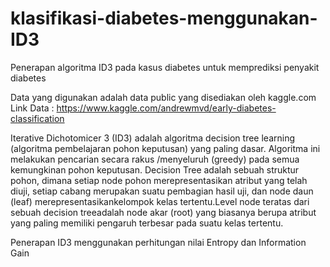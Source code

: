 # klasifikasi-diabetes-menggunakan-ID3

Penerapan algoritma ID3 pada kasus diabetes untuk memprediksi penyakit diabetes 

Data yang digunakan adalah data public yang disediakan oleh kaggle.com
Link Data : https://www.kaggle.com/andrewmvd/early-diabetes-classification

Iterative  Dichotomicer 3 (ID3) adalah algoritma decision tree learning (algoritma pembelajaran pohon keputusan) yang paling dasar. Algoritma ini melakukan pencarian secara rakus /menyeluruh (greedy) pada semua kemungkinan pohon keputusan. 
Decision  Tree adalah sebuah struktur pohon, dimana setiap node pohon merepresentasikan   atribut   yang   telah   diuji, setiap  cabang  merupakan  suatu  pembagian hasil uji, dan node daun (leaf) merepresentasikankelompok  kelas  tertentu.Level  node  teratas  dari  sebuah  decision  treeadalah node akar (root) yang biasanya berupa atribut yang paling memiliki pengaruh terbesar pada suatu kelas tertentu.   

Penerapan ID3 menggunakan perhitungan nilai Entropy dan Information Gain
